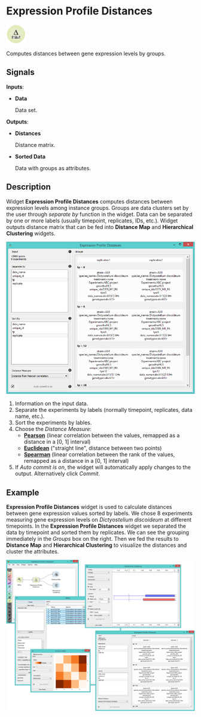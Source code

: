 Expression Profile Distances
============================

![image](icons/expression-profile-distances.png)

Computes distances between gene expression levels by groups.

Signals
-------

**Inputs**:

- **Data**

  Data set.

**Outputs**:

- **Distances**

  Distance matrix.
  
- **Sorted Data**

  Data with groups as attributes.

Description
-----------

Widget **Expression Profile Distances** computes distances between expression levels among instance groups.
Groups are data clusters set by the user through *separate by* function in the widget. Data can be separated by one or
more labels (usually timepoint, replicates, IDs, etc.). Widget outputs distance matrix that can be fed into
**Distance Map** and **Hierarchical Clustering** widgets.

![Distances Widget](images/ExpressionProfileDistances3-stamped.png)

1. Information on the input data.
2. Separate the experiments by labels (normally timepoint, replicates, data name, etc.).
3. Sort the experiments by lables.
4. Choose the *Distance Measure*:
    - [**Pearson**](https://en.wikipedia.org/wiki/Pearson_product-moment_correlation_coefficient) (linear correlation between the values, remapped as a distance in a [0, 1] interval)
    - [**Euclidean**](https://en.wikipedia.org/wiki/Euclidean_distance) ("straight line", distance between two points)
    - [**Spearman**](https://en.wikipedia.org/wiki/Spearman's_rank_correlation_coefficient) (linear correlation between the rank of the values, remapped as a distance in a [0, 1] interval)
5. If *Auto commit is on*, the widget will automatically apply changes to the output. Alternatively click *Commit*.

Example
-------

**Expression Profile Distances** widget is used to calculate distances between gene expression values
sorted by labels. We chose 8 experiments measuring gene expression levels on *Dictyostelium discoideum* at
different timepoints. In the **Expression Profile Distances** widget we separated the data by timepoint
and sorted them by replicates. We can see the grouping immediately in the *Groups* box on the right. Then we
fed the results to **Distance Map** and **Hierarchical Clustering** to visualize the distances 
and cluster the attributes.

<img src="images/ExpressionProfileDistances-Example.png" alt="image" width="600">
